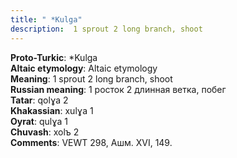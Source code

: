 ```yaml
---
title: " *Kulga"
description:  1 sprout 2 long branch, shoot
---
```


<strong>Proto-Turkic</strong>:  *Kulga<br>
<strong>Altaic etymology</strong>:  Altaic etymology<br>
<strong>Meaning</strong>:  1 sprout 2 long branch, shoot<br>
<strong>Russian meaning</strong>:  1 росток 2 длинная ветка, побег<br>
<strong>Tatar</strong>:  qolɣa 2<br>
<strong>Khakassian</strong>:  xulɣa 1<br>
<strong>Oyrat</strong>:  qulɣa 1<br>
<strong>Chuvash</strong>:  xolъ 2<br>
<strong>Comments</strong>:  VEWT 298, Ашм. XVI, 149.<br>


